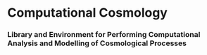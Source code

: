 # Computational Cosmology

### Library and Environment for Performing Computational Analysis and Modelling of Cosmological Processes

